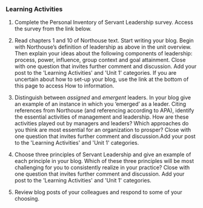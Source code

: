 ### **Learning Activities**

1. Complete the Personal Inventory of Servant Leadership survey. Access the survey from the link below.

2. Read chapters 1 and 10 of Northouse text. Start writing your blog. Begin with Northouse’s definition of leadership as above in the unit overview. Then explain your ideas about the following components of leadership: process, power, influence, group context and goal attainment. Close with one question that invites further comment and discussion. Add your post to the 'Learning Activities' and 'Unit 1' categories. If you are uncertain about how to set-up your blog, use the link at the bottom of this page to access How to information. 

3. Distinguish between _assigned_ and _emergent_ leaders.  In your blog give an example of an instance in which you ‘emerged’ as a leader. Citing references from Northouse \(and referencing according to APA\), identify the essential activities of management and leadership. How are these activities played out by managers and leaders? Which approaches do you think are most essential for an organization to prosper? Close with one question that invites further comment and discussion.Add your post to the 'Learning Activities' and 'Unit 1' categories.

4. Choose three principles of Servant Leadership and give an example of each principle in your blog. Which of these three principles will be most challenging for you to consistently realize in your practice? Close with one question that invites further comment and discussion. Add your post to the 'Learning Activities' and 'Unit 1' categories.

5. Review blog posts of your colleagues and respond to some of your choosing.



